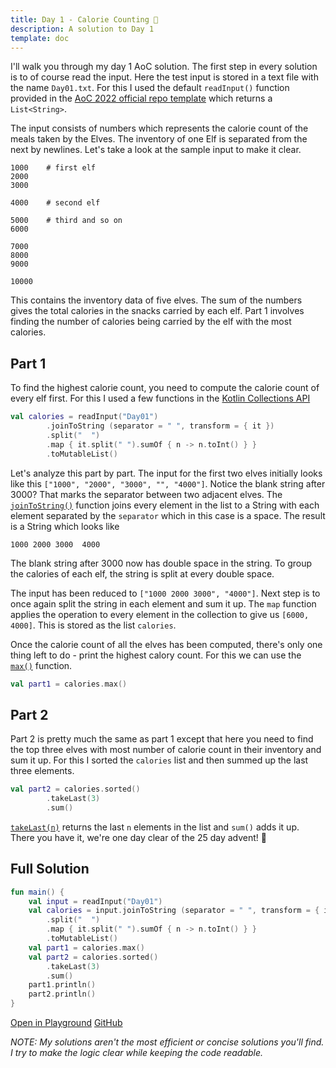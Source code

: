 ```yaml
---
title: Day 1 - Calorie Counting 🍗 
description: A solution to Day 1
template: doc
---
```


I'll walk you through my day 1 AoC solution.
The first step in every solution is to of course
read the input. Here the test input is stored in
a text file with the name `Day01.txt`. For this I
used the default `readInput()` function provided in
the [AoC 2022 official repo template](https://github.com/kotlin-hands-on/advent-of-code-kotlin-template) which returns a `List<String>`.

The input consists of numbers which represents the calorie count of
the meals taken by the Elves. The inventory of one Elf is separated
from the next by newlines. Let's take a look at the sample input to
make it clear.

```
1000    # first elf
2000
3000

4000    # second elf

5000    # third and so on
6000

7000
8000
9000

10000
```

This contains the inventory data of five elves. The sum of the numbers
gives the total calories in the snacks carried by each elf. Part 1 involves
finding the number of calories being carried by the elf with the most
calories.

## Part 1

To find the highest calorie count, you need to compute the calorie count of
every elf first. For this I used a few functions in the [Kotlin Collections API](https://kotlinlang.org/api/latest/jvm/stdlib/kotlin.collections/)

```kotlin
val calories = readInput("Day01")
        .joinToString (separator = " ", transform = { it })
        .split("  ")
        .map { it.split(" ").sumOf { n -> n.toInt() } }
        .toMutableList()
```
Let's analyze this part by part. The input for the first two elves initially looks like this
`["1000", "2000", "3000", "", "4000"]`. Notice the blank string after 3000? That marks the 
separator between two adjacent elves. The [`joinToString()`](https://kotlinlang.org/api/latest/jvm/stdlib/kotlin.collections/join-to-string.html) function joins every element in the list to a String with each
element separated by the `separator` which in this case is a space. The result is a String which
looks like 
```
1000 2000 3000  4000
```
The blank string after 3000 now has double space in the string.
To group the calories of each elf, the string is split at every double space. 

The input has been reduced to `["1000 2000 3000", "4000"]`. Next step is to once again split the
string in each element and sum it up. The `map` function applies the operation to every element
in the collection to give us `[6000, 4000]`. This is stored as the list `calories`.

Once the calorie count of all the elves has been computed, there's only one thing left to do -
print the highest calory count. For this we can use the [`max()`](https://kotlinlang.org/api/latest/jvm/stdlib/kotlin.collections/max.html) function.

```kotlin
val part1 = calories.max()
```

## Part 2

Part 2 is pretty much the same as part 1 except that here you need to find the top three elves
with most number of calorie count in their inventory and sum it up. For this I sorted the
`calories` list and then summed up the last three elements.

```kotlin
val part2 = calories.sorted()
        .takeLast(3)
        .sum()
```
[`takeLast(n)`](https://kotlinlang.org/api/latest/jvm/stdlib/kotlin.collections/take-last.html)
returns the last `n` elements in the list and `sum()` adds it up. There you have it, we're one
day clear of the 25 day advent! 🎉
## Full Solution
```kotlin
fun main() {
    val input = readInput("Day01")
    val calories = input.joinToString (separator = " ", transform = { it })
        .split("  ")
        .map { it.split(" ").sumOf { n -> n.toInt() } }
        .toMutableList()
    val part1 = calories.max()
    val part2 = calories.sorted()
        .takeLast(3)
        .sum()
    part1.println()
    part2.println()
}
```

[Open in Playground](https://pl.kotl.in/OdWNd1irT) [GitHub](https://github.com/Sasikuttan2163/AoC-2022-Solutions-In-Kotlin/blob/main/src/Day01.kt)

*NOTE: My solutions aren't the most efficient or
concise solutions you'll find. I try to make the 
logic clear while keeping the code readable.*

